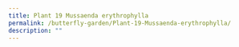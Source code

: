 ```yaml
---
title: Plant 19 Mussaenda erythrophylla
permalink: /butterfly-garden/Plant-19-Mussaenda-erythrophylla/
description: ""
---
```

